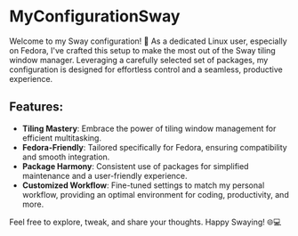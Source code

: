 # MyConfigurationSway

Welcome to my Sway configuration! 🐧 As a dedicated Linux user, especially on Fedora, I've crafted this setup to make the most out of the Sway tiling window manager. Leveraging a carefully selected set of packages, my configuration is designed for effortless control and a seamless, productive experience.

## Features:
- **Tiling Mastery**: Embrace the power of tiling window management for efficient multitasking.
- **Fedora-Friendly**: Tailored specifically for Fedora, ensuring compatibility and smooth integration.
- **Package Harmony**: Consistent use of packages for simplified maintenance and a user-friendly experience.
- **Customized Workflow**: Fine-tuned settings to match my personal workflow, providing an optimal environment for coding, productivity, and more.

Feel free to explore, tweak, and share your thoughts. Happy Swaying! 🌐💻


